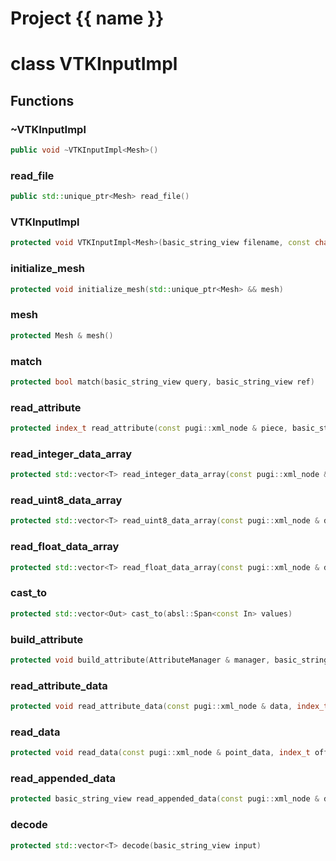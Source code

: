 <script setup>
import {useRoute} from 'vitepress'
const {path} = useRoute()
const tokens = path.split('/')
const words = tokens[2].split('-');
for (let i = 0; i < words.length; i++) {
    words[i] = words[i].charAt(0).toUpperCase() + words[i].slice(1);
    words[i] = words[i].replace('geode', 'Geode')
}
const name = words.join('-');
</script>
# Project {{ name }}

# class VTKInputImpl


## Functions

### ~VTKInputImpl

```cpp
public void ~VTKInputImpl<Mesh>()
```


### read_file

```cpp
public std::unique_ptr<Mesh> read_file()
```


### VTKInputImpl

```cpp
protected void VTKInputImpl<Mesh>(basic_string_view filename, const char * type)
```


### initialize_mesh

```cpp
protected void initialize_mesh(std::unique_ptr<Mesh> && mesh)
```


### mesh

```cpp
protected Mesh & mesh()
```


### match

```cpp
protected bool match(basic_string_view query, basic_string_view ref)
```


### read_attribute

```cpp
protected index_t read_attribute(const pugi::xml_node & piece, basic_string_view attribute)
```


### read_integer_data_array

```cpp
protected std::vector<T> read_integer_data_array(const pugi::xml_node & data)
```


### read_uint8_data_array

```cpp
protected std::vector<T> read_uint8_data_array(const pugi::xml_node & data)
```


### read_float_data_array

```cpp
protected std::vector<T> read_float_data_array(const pugi::xml_node & data)
```


### cast_to

```cpp
protected std::vector<Out> cast_to(absl::Span<const In> values)
```


### build_attribute

```cpp
protected void build_attribute(AttributeManager & manager, basic_string_view name, absl::Span<const T> values, index_t nb_components, index_t offset)
```


### read_attribute_data

```cpp
protected void read_attribute_data(const pugi::xml_node & data, index_t offset, AttributeManager & attribute_manager)
```


### read_data

```cpp
protected void read_data(const pugi::xml_node & point_data, index_t offset, AttributeManager & attribute_manager)
```


### read_appended_data

```cpp
protected basic_string_view read_appended_data(const pugi::xml_node & data)
```


### decode

```cpp
protected std::vector<T> decode(basic_string_view input)
```




